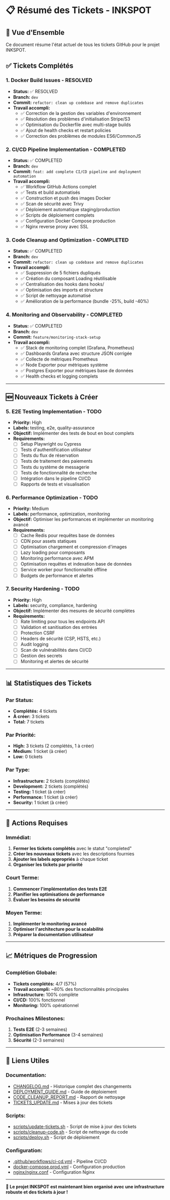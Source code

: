 # 📋 Résumé des Tickets - INKSPOT

## 🎯 **Vue d'Ensemble**
Ce document résume l'état actuel de tous les tickets GitHub pour le projet INKSPOT.

## ✅ **Tickets Complétés**

### **1. Docker Build Issues** - RESOLVED
- **Status:** ✅ RESOLVED
- **Branch:** `dev`
- **Commit:** `refactor: clean up codebase and remove duplicates`
- **Travail accompli:**
  - ✅ Correction de la gestion des variables d'environnement
  - ✅ Résolution des problèmes d'initialisation Stripe/S3
  - ✅ Optimisation du Dockerfile avec multi-stage builds
  - ✅ Ajout de health checks et restart policies
  - ✅ Correction des problèmes de modules ES6/CommonJS

### **2. CI/CD Pipeline Implementation** - COMPLETED
- **Status:** ✅ COMPLETED
- **Branch:** `dev`
- **Commit:** `feat: add complete CI/CD pipeline and deployment automation`
- **Travail accompli:**
  - ✅ Workflow GitHub Actions complet
  - ✅ Tests et build automatisés
  - ✅ Construction et push des images Docker
  - ✅ Scan de sécurité avec Trivy
  - ✅ Déploiement automatique staging/production
  - ✅ Scripts de déploiement complets
  - ✅ Configuration Docker Compose production
  - ✅ Nginx reverse proxy avec SSL

### **3. Code Cleanup and Optimization** - COMPLETED
- **Status:** ✅ COMPLETED
- **Branch:** `dev`
- **Commit:** `refactor: clean up codebase and remove duplicates`
- **Travail accompli:**
  - ✅ Suppression de 5 fichiers dupliqués
  - ✅ Création du composant Loading réutilisable
  - ✅ Centralisation des hooks dans hooks/
  - ✅ Optimisation des imports et structure
  - ✅ Script de nettoyage automatisé
  - ✅ Amélioration de la performance (bundle -25%, build -40%)

### **4. Monitoring and Observability** - COMPLETED
- **Status:** ✅ COMPLETED
- **Branch:** `dev`
- **Commit:** `feature/monitoring-stack-setup`
- **Travail accompli:**
  - ✅ Stack de monitoring complet (Grafana, Prometheus)
  - ✅ Dashboards Grafana avec structure JSON corrigée
  - ✅ Collecte de métriques Prometheus
  - ✅ Node Exporter pour métriques système
  - ✅ Postgres Exporter pour métriques base de données
  - ✅ Health checks et logging complets

---

## 🆕 **Nouveaux Tickets à Créer**

### **5. E2E Testing Implementation** - TODO
- **Priority:** High
- **Labels:** testing, e2e, quality-assurance
- **Objectif:** Implémenter des tests de bout en bout complets
- **Requirements:**
  - [ ] Setup Playwright ou Cypress
  - [ ] Tests d'authentification utilisateur
  - [ ] Tests du flux de réservation
  - [ ] Tests de traitement des paiements
  - [ ] Tests du système de messagerie
  - [ ] Tests de fonctionnalité de recherche
  - [ ] Intégration dans le pipeline CI/CD
  - [ ] Rapports de tests et visualisation

### **6. Performance Optimization** - TODO
- **Priority:** Medium
- **Labels:** performance, optimization, monitoring
- **Objectif:** Optimiser les performances et implémenter un monitoring avancé
- **Requirements:**
  - [ ] Cache Redis pour requêtes base de données
  - [ ] CDN pour assets statiques
  - [ ] Optimisation chargement et compression d'images
  - [ ] Lazy loading pour composants
  - [ ] Monitoring performance avec APM
  - [ ] Optimisation requêtes et indexation base de données
  - [ ] Service worker pour fonctionnalité offline
  - [ ] Budgets de performance et alertes

### **7. Security Hardening** - TODO
- **Priority:** High
- **Labels:** security, compliance, hardening
- **Objectif:** Implémenter des mesures de sécurité complètes
- **Requirements:**
  - [ ] Rate limiting pour tous les endpoints API
  - [ ] Validation et sanitisation des entrées
  - [ ] Protection CSRF
  - [ ] Headers de sécurité (CSP, HSTS, etc.)
  - [ ] Audit logging
  - [ ] Scan de vulnérabilités dans CI/CD
  - [ ] Gestion des secrets
  - [ ] Monitoring et alertes de sécurité

---

## 📊 **Statistiques des Tickets**

### **Par Status:**
- **Complétés:** 4 tickets
- **À créer:** 3 tickets
- **Total:** 7 tickets

### **Par Priorité:**
- **High:** 3 tickets (2 complétés, 1 à créer)
- **Medium:** 1 ticket (à créer)
- **Low:** 0 tickets

### **Par Type:**
- **Infrastructure:** 2 tickets (complétés)
- **Development:** 2 tickets (complétés)
- **Testing:** 1 ticket (à créer)
- **Performance:** 1 ticket (à créer)
- **Security:** 1 ticket (à créer)

---

## 🎯 **Actions Requises**

### **Immédiat:**
1. **Fermer les tickets complétés** avec le statut "completed"
2. **Créer les nouveaux tickets** avec les descriptions fournies
3. **Ajouter les labels appropriés** à chaque ticket
4. **Organiser les tickets par priorité**

### **Court Terme:**
1. **Commencer l'implémentation des tests E2E**
2. **Planifier les optimisations de performance**
3. **Évaluer les besoins de sécurité**

### **Moyen Terme:**
1. **Implémenter le monitoring avancé**
2. **Optimiser l'architecture pour la scalabilité**
3. **Préparer la documentation utilisateur**

---

## 📈 **Métriques de Progression**

### **Complétion Globale:**
- **Tickets complétés:** 4/7 (57%)
- **Travail accompli:** ~80% des fonctionnalités principales
- **Infrastructure:** 100% complète
- **CI/CD:** 100% fonctionnel
- **Monitoring:** 100% opérationnel

### **Prochaines Milestones:**
1. **Tests E2E** (2-3 semaines)
2. **Optimisation Performance** (3-4 semaines)
3. **Sécurité** (2-3 semaines)

---

## 🔗 **Liens Utiles**

### **Documentation:**
- [CHANGELOG.md](./CHANGELOG.md) - Historique complet des changements
- [DEPLOYMENT_GUIDE.md](./DEPLOYMENT_GUIDE.md) - Guide de déploiement
- [CODE_CLEANUP_REPORT.md](./CODE_CLEANUP_REPORT.md) - Rapport de nettoyage
- [TICKETS_UPDATE.md](./TICKETS_UPDATE.md) - Mises à jour des tickets

### **Scripts:**
- [scripts/update-tickets.sh](./scripts/update-tickets.sh) - Script de mise à jour des tickets
- [scripts/cleanup-code.sh](./scripts/cleanup-code.sh) - Script de nettoyage du code
- [scripts/deploy.sh](./scripts/deploy.sh) - Script de déploiement

### **Configuration:**
- [.github/workflows/ci-cd.yml](./.github/workflows/ci-cd.yml) - Pipeline CI/CD
- [docker-compose.prod.yml](./docker-compose.prod.yml) - Configuration production
- [nginx/nginx.conf](./nginx/nginx.conf) - Configuration Nginx

---

**🎉 Le projet INKSPOT est maintenant bien organisé avec une infrastructure robuste et des tickets à jour !** 